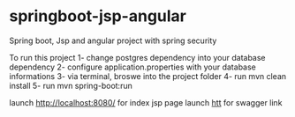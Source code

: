 # springboot-jsp-angular
Spring boot, Jsp and angular project with spring security

To run this project
1- change postgres dependency into your database dependency
2- configure application.properties with your database informations
3- via terminal, broswe into the project folder
4- run mvn clean install
5- run mvn spring-boot:run 

launch [http://localhost:8080/](http://localhost:8080/) for index jsp page
launch [htt](http://localhost:8080/swagger-ui/index.html) for swagger link
